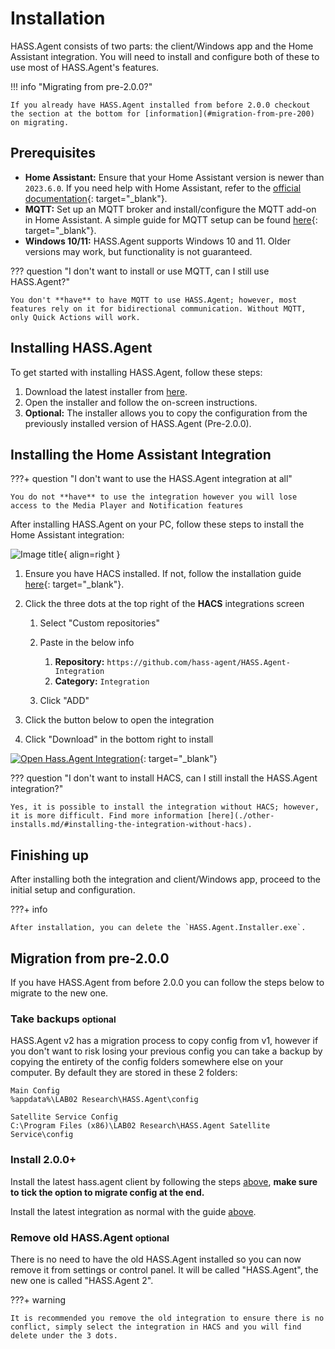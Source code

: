 # Installation

HASS.Agent consists of two parts: the client/Windows app and the Home Assistant integration. You will need to install and configure both of these to use most of HASS.Agent's features.

!!! info "Migrating from pre-2.0.0?"

    If you already have HASS.Agent installed from before 2.0.0 checkout the section at the bottom for [information](#migration-from-pre-200) on migrating.

## Prerequisites

- **Home Assistant:** Ensure that your Home Assistant version is newer than `2023.6.0`. If you need help with Home Assistant, refer to the [official documentation](https://www.home-assistant.io/installation/){: target="\_blank"}.
- **MQTT:** Set up an MQTT broker and install/configure the MQTT add-on in Home Assistant. A simple guide for MQTT setup can be found [here](https://www.youtube.com/watch?v=dqTn-Gk4Qeo){: target="\_blank"}.
- **Windows 10/11:** HASS.Agent supports Windows 10 and 11. Older versions may work, but functionality is not guaranteed.

??? question "I don't want to install or use MQTT, can I still use HASS.Agent?"

    You don't **have** to have MQTT to use HASS.Agent; however, most features rely on it for bidirectional communication. Without MQTT, only Quick Actions will work.

## Installing HASS.Agent

To get started with installing HASS.Agent, follow these steps:

1. Download the latest installer from [here](https://github.com/hass-agent/HASS.Agent/releases/latest/download/HASS.Agent.Installer.exe).
2. Open the installer and follow the on-screen instructions.
3. **Optional:** The installer allows you to copy the configuration from the previously installed version of HASS.Agent (Pre-2.0.0).

## Installing the Home Assistant Integration

???+ question "I don't want to use the HASS.Agent integration at all"

    You do not **have** to use the integration however you will lose access to the Media Player and Notification features

After installing HASS.Agent on your PC, follow these steps to install the Home Assistant integration:

![Image title](../assets/images/screenshots/custom-repository.png){ align=right }

1.  Ensure you have HACS installed. If not, follow the installation guide [here](https://hacs.xyz/docs/setup/download){: target="\_blank"}.
1.  Click the three dots at the top right of the **HACS** integrations screen

    1.  Select "Custom repositories"
    1.  Paste in the below info

        1. **Repository:** `https://github.com/hass-agent/HASS.Agent-Integration`
        1. **Category:** `Integration`

    1.  Click "ADD"

1.  Click the button below to open the integration
1.  Click "Download" in the bottom right to install

[![Open Hass.Agent Integration](https://my.home-assistant.io/badges/hacs_repository.svg)](https://my.home-assistant.io/redirect/hacs_repository/?owner=hass-agent&repository=HASS.Agent-Integration){: target="\_blank"}

??? question "I don't want to install HACS, can I still install the HASS.Agent integration?"

    Yes, it is possible to install the integration without HACS; however, it is more difficult. Find more information [here](./other-installs.md/#installing-the-integration-without-hacs).

## Finishing up

After installing both the integration and client/Windows app, proceed to the initial setup and configuration.

???+ info

    After installation, you can delete the `HASS.Agent.Installer.exe`.

## Migration from pre-2.0.0

If you have HASS.Agent from before 2.0.0 you can follow the steps below to migrate to the new one.

### Take backups <small>optional</small>

HASS.Agent v2 has a migration process to copy config from v1, however if you don't want to risk losing your previous config you can take a backup by copying the entirety of the config folders somewhere else on your computer. By default they are stored in these 2 folders:

```
Main Config
%appdata%\LAB02 Research\HASS.Agent\config

Satellite Service Config
C:\Program Files (x86)\LAB02 Research\HASS.Agent Satellite Service\config
```

### Install 2.0.0+

Install the latest hass.agent client by following the steps [above](#installing-hassagent), **make sure to tick the option to migrate config at the end.**

Install the latest integration as normal with the guide [above](#installing-the-home-assistant-integration).

### Remove old HASS.Agent <small>optional</small>

There is no need to have the old HASS.Agent installed so you can now remove it from settings or control panel. It will be called "HASS.Agent", the new one is called "HASS.Agent 2".

???+ warning

    It is recommended you remove the old integration to ensure there is no conflict, simply select the integration in HACS and you will find delete under the 3 dots.
